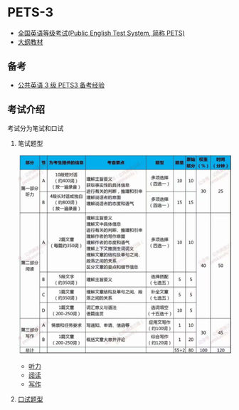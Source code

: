 # PETS-3

- [全国英语等级考试(Public English Test System, 简称 PETS)](https://pets.neea.edu.cn/)
- [大纲教材](https://pets.neea.edu.cn/html1/folder/16093/1175-1.htm)

## 备考

- [公共英语 3 级 PETS3 备考经验](https://zhuanlan.zhihu.com/p/414809626)

## 考试介绍

考试分为笔试和口试

1. 笔试题型

    ![image](./real-exam/20230710152403.jpg)

    - [听力](https://mp.weixin.qq.com/s/4y5fTe-iqHGffc_u-I1fiQ)
    - [阅读](https://mp.weixin.qq.com/s/Q1zfR18Scmbb02NxkXJ70A)
    - [写作](https://mp.weixin.qq.com/s/3m9I1pZVbaFSj9uxNXObOA)

2. [口试题型](https://mp.weixin.qq.com/s/ve-ntJhjzoRSSabWD4uBkA)
